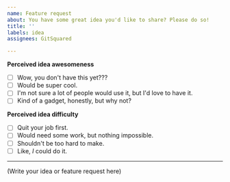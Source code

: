 ```yaml
---
name: Feature request
about: You have some great idea you'd like to share? Please do so!
title: ''
labels: idea
assignees: GitSquared

---
```


<!--
  This template is made to facilitate communication between you and the developer(s)
  of this project, and to get a better picture of what you are expecting. You are free
  to ignore it, but are encouraged to complete it.
  
  We've seen lots of feature requests on this project, some were perhaps too ambitious,
  and some were implemented & shipped overnight. Don't be afraid to propose your ideas
  either way, every one of them is considered and you will typically receive feedback
  within 72 hours.
-->

**Perceived idea awesomeness**
- [ ] Wow, you don't have this yet???
- [ ] Would be super cool.
- [ ] I'm not sure a lot of people would use it, but I'd love to have it.
- [ ] Kind of a gadget, honestly, but why not?

**Perceived idea difficulty**
- [ ] Quit your job first.
- [ ] Would need some work, but nothing impossible.
- [ ] Shouldn't be too hard to make.
- [ ] Like, *I* could do it.

---

(Write your idea or feature request here)
